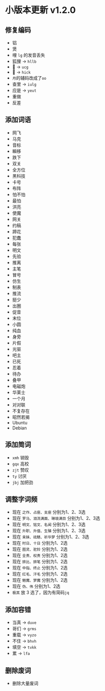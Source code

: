 # 小版本更新 v1.2.0

## 修复编码
- 铝
- 煲
- 哩 `lg` 的发音丢失
- 狐狸 -> `hllb`
- 𢦑 -> `ucg`
- 𦽅 -> `hick`
- `月`的辅码改成了`oo`
- 查里 -> `iulg`
- 应是 -> `yeut`
- 重做
- 反差
## 添加词语
- 网飞
- 马克
- 音标
- 瞬移
- 跌下
- 双关
- 全方位
- 黑科技
- 卡号
- 布阵
- 怕不怕
- 最怕
- 洪亮
- 使魔
- 网关
- 约稿
- 蹄花
- 犯蠢
- 每张
- 明文
- 先验
- 推离
- 主笔
- 冒号
- 仿生
- 制表
- 推流
- 挺少
- 出圈
- 促音
- 末位
- 小圆
- 纯血
- 身旁
- 片假
- 光驱
- 吧主
- 已死
- 忍着
- 待办
- 叠甲
- 电磁炮
- 华莱士
- 一个月
- 对对联
- 不复存在
- 昭然若揭
- Ubuntu
- Debian
## 添加简词
- `xmh` 销毁
- `gqx` 高校
- `zjt` 赞叹
- `ty` 讨厌
- `jbj` 加把劲
## 调整字词频
- 现在 `之作、占座、支座` 分别为1、2、3选
- 现在 `罗马、泪流满面、琳琅满目` 分别为1、2、3选
- 现在 `明文、铭文、名闻` 分别为1、2、3选
- 现在 `升职、升值、生殖` 分别为1、2、3选
- 现在 `亲妹、祛魅、祈华梦` 分别为1、2、3选
- 现在 `时日、十日` 分别为1、2选
- 现在 `图灵、驼铃` 分别为1、2选
- 现在 `全责、权责` 分别为1、2选
- 现在 `排比、排笔` 分别为1、2选
- 现在 `中指、终止` 分别为1、2选
- 现在 `红毛、汗毛` 分别为1、2选
- 现在 `魅魔、梦魔` 分别为1、2选
- 现在 `伪、伟` 分别为1、2选
- `极其` 放 3 选了，因为有简码`jq`
## 添加容错
- 当真 -> `duve`
- 哥们 -> `grms`
- 重载 -> `vyzo`
- 不住 -> `bhvh`
- 填空 -> `tvkk`
- 累 -> `lfa`
## 删除废词
- 删除大量废词
